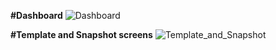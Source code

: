 **#Dashboard**
![Dashboard](https://user-images.githubusercontent.com/25946015/125738405-42a60639-cc67-4919-9e40-b41af3ba114a.png)

**#Template and Snapshot screens**
![Template_and_Snapshot](https://user-images.githubusercontent.com/25946015/125738459-762f5f56-143a-4eca-90c7-e1ce9c6cdac3.png)
